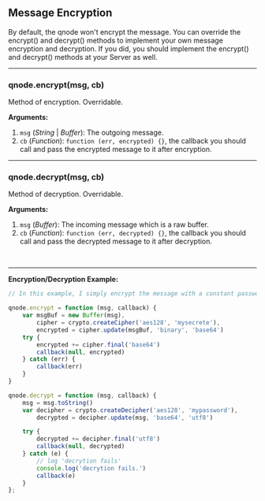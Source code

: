 ## Message Encryption

By default, the qnode won't encrypt the message. You can override the encrypt() and decrypt() methods to implement your own message encryption and decryption. If you did, you should implement the encrypt() and decrypt() methods at your Server as well.


***********************************************

### qnode.encrypt(msg, cb)
Method of encryption. Overridable.

**Arguments:**

1. `msg` (_String_ | _Buffer_): The outgoing message.
2. `cb` (_Function_): `function (err, encrypted) {}`, the callback you should call and pass the encrypted message to it after encryption.


***********************************************

### qnode.decrypt(msg, cb)
Method of decryption. Overridable.

**Arguments:**

1. `msg` (_Buffer_): The incoming message which is a raw buffer.
2. `cb` (_Function_): `function (err, decrypted) {}`, the callback you should call and pass the decrypted message to it after decryption.

<br />

***********************************************

**Encryption/Decryption Example:**

```js
// In this example, I simply encrypt the message with a constant password 'mysecrete'.

qnode.encrypt = function (msg, callback) {
    var msgBuf = new Buffer(msg),
        cipher = crypto.createCipher('aes128', 'mysecrete'),
        encrypted = cipher.update(msgBuf, 'binary', 'base64')
    try {
        encrypted += cipher.final('base64')
        callback(null, encrypted)
    } catch (err) {
        callback(err)
    }
}

qnode.decrypt = function (msg, callback) {
    msg = msg.toString()
    var decipher = crypto.createDecipher('aes128', 'mypassword'),
        decrypted = decipher.update(msg, 'base64', 'utf8')

    try {
        decrypted += decipher.final('utf8')
        callback(null, decrypted)
    } catch (e) {
        // log 'decrytion fails'
        console.log('decrytion fails.')
        callback(e)
    }
};

```
